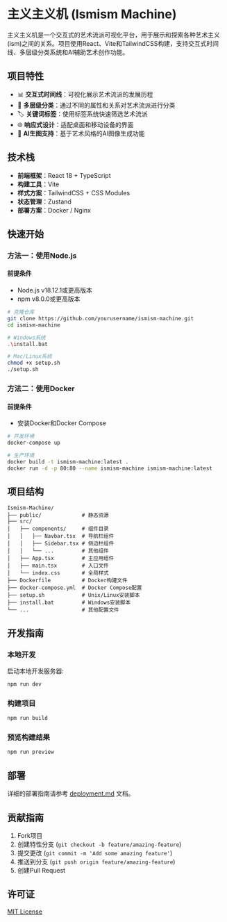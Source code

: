# 主义主义机 (Ismism Machine)

主义主义机是一个交互式的艺术流派可视化平台，用于展示和探索各种艺术主义(ism)之间的关系。项目使用React、Vite和TailwindCSS构建，支持交互式时间线、多层级分类系统和AI辅助艺术创作功能。

## 项目特性

- 📊 **交互式时间线**：可视化展示艺术流派的发展历程
- 🔄 **多层级分类**：通过不同的属性和关系对艺术流派进行分类
- 🏷️ **关键词标签**：使用标签系统快速筛选艺术流派
- 🌐 **响应式设计**：适配桌面和移动设备的界面
- 🎨 **AI生图支持**：基于艺术风格的AI图像生成功能

## 技术栈

- **前端框架**：React 18 + TypeScript
- **构建工具**：Vite
- **样式方案**：TailwindCSS + CSS Modules
- **状态管理**：Zustand
- **部署方案**：Docker / Nginx

## 快速开始

### 方法一：使用Node.js

#### 前提条件
- Node.js v18.12.1或更高版本
- npm v8.0.0或更高版本

```bash
# 克隆仓库
git clone https://github.com/yourusername/ismism-machine.git
cd ismism-machine

# Windows系统
.\install.bat

# Mac/Linux系统
chmod +x setup.sh
./setup.sh
```

### 方法二：使用Docker

#### 前提条件
- 安装Docker和Docker Compose

```bash
# 开发环境
docker-compose up

# 生产环境
docker build -t ismism-machine:latest .
docker run -d -p 80:80 --name ismism-machine ismism-machine:latest
```

## 项目结构

```
Ismism-Machine/
├── public/             # 静态资源
├── src/
│   ├── components/     # 组件目录
│   │   ├── Navbar.tsx  # 导航栏组件
│   │   ├── Sidebar.tsx # 侧边栏组件
│   │   └── ...         # 其他组件
│   ├── App.tsx         # 主应用组件
│   ├── main.tsx        # 入口文件
│   └── index.css       # 全局样式
├── Dockerfile          # Docker构建文件
├── docker-compose.yml  # Docker Compose配置
├── setup.sh            # Unix/Linux安装脚本
├── install.bat         # Windows安装脚本
└── ...                 # 其他配置文件
```

## 开发指南

### 本地开发

启动本地开发服务器:

```bash
npm run dev
```

### 构建项目

```bash
npm run build
```

### 预览构建结果

```bash
npm run preview
```

## 部署

详细的部署指南请参考 [deployment.md](deployment.md) 文档。

## 贡献指南

1. Fork项目
2. 创建特性分支 (`git checkout -b feature/amazing-feature`)
3. 提交更改 (`git commit -m 'Add some amazing feature'`)
4. 推送到分支 (`git push origin feature/amazing-feature`)
5. 创建Pull Request

## 许可证

[MIT License](LICENSE) 